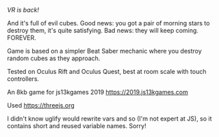 *VR is back!*

And it's full of evil cubes.
Good news: you got a pair of morning stars to destroy them, it's quite satisfying.
Bad news: they will keep coming. FOREVER.

Game is based on a simpler Beat Saber mechanic where you destroy random cubes as they approach.

Tested on Oculus Rift and Oculus Quest, best at room scale with touch controllers.

An 8kb game for js13kgames 2019 https://2019.js13kgames.com

Used https://threejs.org

I didn't know uglify would rewrite vars and so (I'm not expert at JS), so it contains short and reused variable names. Sorry!



